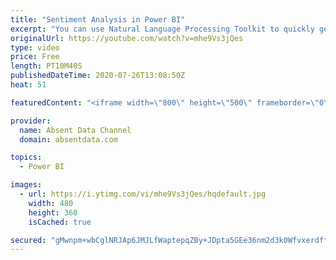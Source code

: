 ```yaml
---
title: "Sentiment Analysis in Power BI"
excerpt: "You can use Natural Language Processing Toolkit to quickly get sentiment scores on text like comments or tweets. You can check out the full written instructions here:"
originalUrl: https://youtube.com/watch?v=mhe9Vs3jQes
type: video
price: Free
length: PT10M40S
publishedDateTime: 2020-07-26T13:08:50Z
heat: 51

featuredContent: "<iframe width=\"800\" height=\"500\" frameborder=\"0\" src=\"https://www.youtube.com/embed/mhe9Vs3jQes\" allow=\"accelerometer; autoplay; encrypted-media; gyroscope; picture-in-picture\" allowfullscreen></iframe>"

provider:
  name: Absent Data Channel
  domain: absentdata.com

topics:
  - Power BI

images:
  - url: https://i.ytimg.com/vi/mhe9Vs3jQes/hqdefault.jpg
    width: 480
    height: 360
    isCached: true

secured: "gMwnpm+wbCglNRJAp6JMJLfWaptepqZBy+JDpta5GEe36nm2d3k0Wfvxerdft31U6zOb0vjR/6nnCdAGHFpcpfjekbx2c8Y4c0k3Np1UzOfa9OanzCVeKZl8WAzYGSxH/OZQ015JC3Tp9GgLQVwbG1EoEm/XQaag4V8kDnezJWnWKDBwCyLPzxOLAkh9xMdBoKA6MWnDznBnW++ko5T1vy6N8RjNwgjDxvQxPah30S8Z8F+XYa/TW9ecWMr/RjyoEE8qIA9krGtlkmfg91zZ6sTgsYo4vxZvNeXf81RF1n9uWMuABhw8O0RVW9o/0R0t34WtzG/Ff9sO7b2iHv09FsjeN4gk9jdQ6P5go/n55HuFlWGx0b6MCJrmSEMcwJPD2LpSSu1QQOSpWmDvQhfuHa6HF3SBPUSoEAm+StcWRRQ=;XXGo/9vt1bJ6y0D3w+lLXQ=="
---
```


